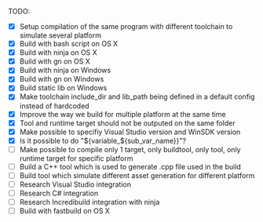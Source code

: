 TODO:
- [x] Setup compilation of the same program with different toolchain to
simulate several platform
- [x] Build with bash script on OS X
- [x] Build with ninja on OS X
- [x] Build with gn on OS X
- [x] Build with ninja on Windows
- [x] Build with gn on Windows
- [x] Build static lib on Windows
- [x] Make toolchain include_dir and lib_path being defined in a default config instead of hardcoded
- [x] Improve the way we build for multiple platform at the same time
- [x] Tool and runtime target should not be outputed on the same folder
- [x] Make possible to specifiy Visual Studio version and WinSDK version
- [x] Is it possible to do "${variable_${sub_var_name}}"?
- [ ] Make possible to compile only 1 target, only buildtool, only tool, only runtime target for specific platform
- [ ] Build a C++ tool which is used to generate .cpp file used in the build
- [ ] Build tool which simulate different asset generation for different platform
- [ ] Research Visual Studio integration
- [ ] Research C# integration
- [ ] Research Incredibuild integration with ninja
- [ ] Build with fastbuild on OS X